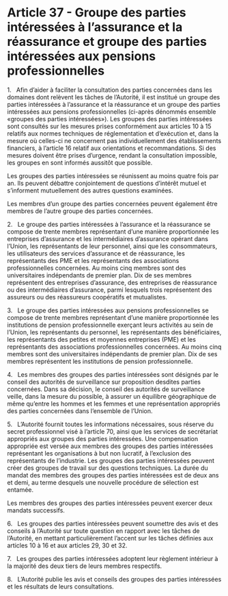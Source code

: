 # Article 37 - Groupe des parties intéressées à l’assurance et la réassurance et groupe des parties intéressées aux pensions professionnelles


1.   Afin d’aider à faciliter la consultation des parties concernées dans les domaines dont relèvent les tâches de l’Autorité, il est institué un groupe des parties intéressées à l’assurance et la réassurance et un groupe des parties intéressées aux pensions professionnelles (ci-après dénommés ensemble «groupes des parties intéressées»). Les groupes des parties intéressées sont consultés sur les mesures prises conformément aux articles 10 à 15 relatifs aux normes techniques de réglementation et d’exécution et, dans la mesure où celles-ci ne concernent pas individuellement des établissements financiers, à l’article 16 relatif aux orientations et recommandations. Si des mesures doivent être prises d’urgence, rendant la consultation impossible, les groupes en sont informés aussitôt que possible.

Les groupes des parties intéressées se réunissent au moins quatre fois par an. Ils peuvent débattre conjointement de questions d’intérêt mutuel et s’informent mutuellement des autres questions examinées.

Les membres d’un groupe des parties concernées peuvent également être membres de l’autre groupe des parties concernées.

2.   Le groupe des parties intéressées à l’assurance et la réassurance se compose de trente membres représentant d’une manière proportionnée les entreprises d’assurance et les intermédiaires d’assurance opérant dans l’Union, les représentants de leur personnel, ainsi que les consommateurs, les utilisateurs des services d’assurance et de réassurance, les représentants des PME et les représentants des associations professionnelles concernées. Au moins cinq membres sont des universitaires indépendants de premier plan. Dix de ses membres représentent des entreprises d’assurance, des entreprises de réassurance ou des intermédiaires d’assurance, parmi lesquels trois représentent des assureurs ou des réassureurs coopératifs et mutualistes.

3.   Le groupe des parties intéressées aux pensions professionnelles se compose de trente membres représentant d’une manière proportionnée les institutions de pension professionnelle exerçant leurs activités au sein de l’Union, les représentants du personnel, les représentants des bénéficiaires, les représentants des petites et moyennes entreprises (PME) et les représentants des associations professionnelles concernées. Au moins cinq membres sont des universitaires indépendants de premier plan. Dix de ses membres représentent les institutions de pension professionnelle.

4.   Les membres des groupes des parties intéressées sont désignés par le conseil des autorités de surveillance sur proposition desdites parties concernées. Dans sa décision, le conseil des autorités de surveillance veille, dans la mesure du possible, à assurer un équilibre géographique de même qu’entre les hommes et les femmes et une représentation appropriés des parties concernées dans l’ensemble de l’Union.

5.   L’Autorité fournit toutes les informations nécessaires, sous réserve du secret professionnel visé à l’article 70, ainsi que les services de secrétariat appropriés aux groupes des parties intéressées. Une compensation appropriée est versée aux membres des groupes des parties intéressées représentant les organisations à but non lucratif, à l’exclusion des représentants de l’industrie. Les groupes des parties intéressées peuvent créer des groupes de travail sur des questions techniques. La durée du mandat des membres des groupes des parties intéressées est de deux ans et demi, au terme desquels une nouvelle procédure de sélection est entamée.

Les membres des groupes des parties intéressées peuvent exercer deux mandats successifs.

6.   Les groupes des parties intéressées peuvent soumettre des avis et des conseils à l’Autorité sur toute question en rapport avec les tâches de l’Autorité, en mettant particulièrement l’accent sur les tâches définies aux articles 10 à 16 et aux articles 29, 30 et 32.

7.   Les groupes des parties intéressées adoptent leur règlement intérieur à la majorité des deux tiers de leurs membres respectifs.

8.   L’Autorité publie les avis et conseils des groupes des parties intéressées et les résultats de leurs consultations.
